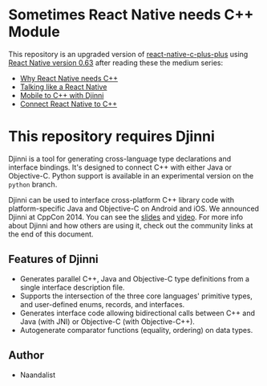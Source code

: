 # Sometimes React Native needs C++ Module

This repository is an upgraded version of [react-native-c-plus-plus](https://github.com/ryardley/react-native-c-plus-plus) using [React Native version 0.63](https://reactnative.dev/docs/getting-started) after reading these the medium series:

* [Why React Native needs C++](https://medium.com/p/fb30b46c2468)
* [Talking like a React Native](https://medium.com/p/f245e5d919dd) 
* [Mobile to C++ with Djinni](https://medium.com/p/1c993757b68f) 
* [Connect React Native to C++](https://medium.com/p/a2809b92095) 

# This repository requires Djinni

Djinni is a tool for generating cross-language type declarations and interface bindings. It's
designed to connect C++ with either Java or Objective-C. Python support is available in an
experimental version on the `python` branch.

Djinni can be used to interface cross-platform C++ library code with platform-specific Java and
Objective-C on Android and iOS.  We announced Djinni at CppCon 2014. You can see the
[slides](https://bit.ly/djinnitalk) and [video](https://bit.ly/djinnivideo).  For more info about
Djinni and how others are using it, check out the community links at the end of this document.

## Features of Djinni
- Generates parallel C++, Java and Objective-C type definitions from a single interface
  description file.
- Supports the intersection of the three core languages' primitive types, and user-defined
  enums, records, and interfaces.
- Generates interface code allowing bidirectional calls between C++ and Java (with JNI) or
  Objective-C (with Objective-C++).
- Autogenerate comparator functions (equality, ordering) on data types.

## Author
- Naandalist
